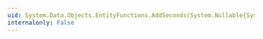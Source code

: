 ```yaml
---
uid: System.Data.Objects.EntityFunctions.AddSeconds(System.Nullable{System.DateTime},System.Nullable{System.Int32})
internalonly: False
---
```

